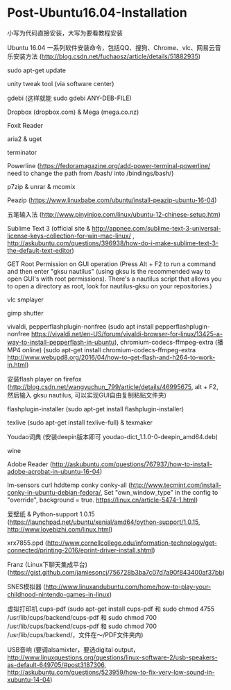 # Post-Ubuntu16.04-Installation

小写为代码直接安装，大写为要看教程安装

Ubuntu 16.04 一系列软件安装命令，包括QQ、搜狗、Chrome、vlc、网易云音乐安装方法 (http://blog.csdn.net/fuchaosz/article/details/51882935)

sudo apt-get update

unity tweak tool (via software center)

gdebi (这样就能 sudo gdebi ANY-DEB-FILE)

Dropbox (dropbox.com) & Mega (mega.co.nz)

Foxit Reader

aria2 & uget

terminator

Powerline (https://fedoramagazine.org/add-power-terminal-powerline/ need to change the path from /bash/ into /bindings/bash/)

p7zip & unrar & mcomix

Peazip (https://www.linuxbabe.com/ubuntu/install-peazip-ubuntu-16-04)

五笔输入法 (http://www.pinyinjoe.com/linux/ubuntu-12-chinese-setup.htm)

Sublime Text 3 (official site & http://appnee.com/sublime-text-3-universal-license-keys-collection-for-win-mac-linux/ , http://askubuntu.com/questions/396938/how-do-i-make-sublime-text-3-the-default-text-editor)

GET Root Permission on GUI operation (Press Alt + F2 to run a command and then enter "gksu nautilus" (using gksu is the recommended way to open GUI's with root permissions). There's a nautilus script that allows you to open a directory as root, look for nautilus-gksu on your repositories.)

vlc smplayer

gimp shutter

vivaldi, pepperflashplugin-nonfree (sudo apt install pepperflashplugin-nonfree https://vivaldi.net/en-US/forum/vivaldi-browser-for-linux/13425-a-way-to-install-pepperflash-in-ubuntu), chromium-codecs-ffmpeg-extra (播MP4 online) (sudo apt-get install chromium-codecs-ffmpeg-extra http://www.webupd8.org/2016/04/how-to-get-flash-and-h264-to-work-in.html)

安装flash player on firefox (http://blog.csdn.net/wangyuchun_799/article/details/46995675, alt + F2, 然后输入 gksu nautilus, 可以实现GUI自由复制粘贴文件夹)

flashplugin-installer (sudo apt-get install flashplugin-installer)

texlive (sudo apt-get install texlive-full) & texmaker

Youdao词典 (安装deepin版本即可 youdao-dict_1.1.0-0-deepin_amd64.deb)

wine

Adobe Reader (http://askubuntu.com/questions/767937/how-to-install-adobe-acrobat-in-ubuntu-16-04)

lm-sensors curl hddtemp conky conky-all (http://www.tecmint.com/install-conky-in-ubuntu-debian-fedora/, Set "own_window_type" in the config to "override", background = true. https://linux.cn/article-5474-1.html)

爱壁纸 & Python-support 1.0.15 (https://launchpad.net/ubuntu/xenial/amd64/python-support/1.0.15, http://www.lovebizhi.com/linux.html)

xrx7855.ppd (http://www.cornellcollege.edu/information-technology/get-connected/printing-2016/eprint-driver-install.shtml)

Franz (Linux下聊天集成平台) (https://gist.github.com/jamiesoncj/756728b3ba7c07d7a90f843400af37bb)

SNES模拟器 (http://www.linuxandubuntu.com/home/how-to-play-your-childhood-nintendo-games-in-linux)

虚拟打印机 cups-pdf (sudo apt-get install cups-pdf 和 sudo chmod 4755 /usr/lib/cups/backend/cups-pdf 和 sudo chmod 700 /usr/lib/cups/backend/cups-pdf 和 sudo chmod 700 /usr/lib/cups/backend/，文件在～/PDF文件夹内)

USB音响 (要调alsamixter，要选digital output，http://www.linuxquestions.org/questions/linux-software-2/usb-speakers-as-default-649705/#post3187306, http://askubuntu.com/questions/523959/how-to-fix-very-low-sound-in-xubuntu-14-04)

